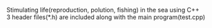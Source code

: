 Stimulating life(reproduction, polution, fishing) in the sea using C++ <br>
3 header files(*.h) are included along with the main program(test.cpp)
